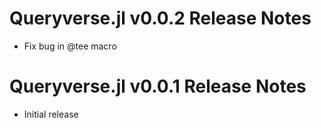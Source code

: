 # Queryverse.jl v0.0.2 Release Notes
* Fix bug in @tee macro

# Queryverse.jl v0.0.1 Release Notes
* Initial release

